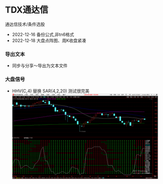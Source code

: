 # TDX通达信
通达信技术/条件选股
- 2022-12-16 备份公式,非tn6格式
- 2022-12-18 大盘点阵图、周K收盘紧凑

### 导出文本
- 同步与分享～导出为文本文件

### 大盘信号
- HHV(C,4) 替换 SAR(4,2,20) 测试很完美
![](screenpics/dpxh-dzt.png)